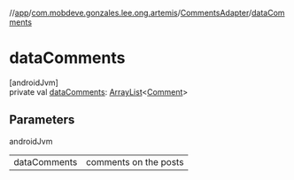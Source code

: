 //[app](../../../index.md)/[com.mobdeve.gonzales.lee.ong.artemis](../index.md)/[CommentsAdapter](index.md)/[dataComments](data-comments.md)

# dataComments

[androidJvm]\
private val [dataComments](data-comments.md): [ArrayList](https://developer.android.com/reference/kotlin/java/util/ArrayList.html)<[Comment](../-comment/index.md)>

## Parameters

androidJvm

| | |
|---|---|
| dataComments | comments on the posts |
